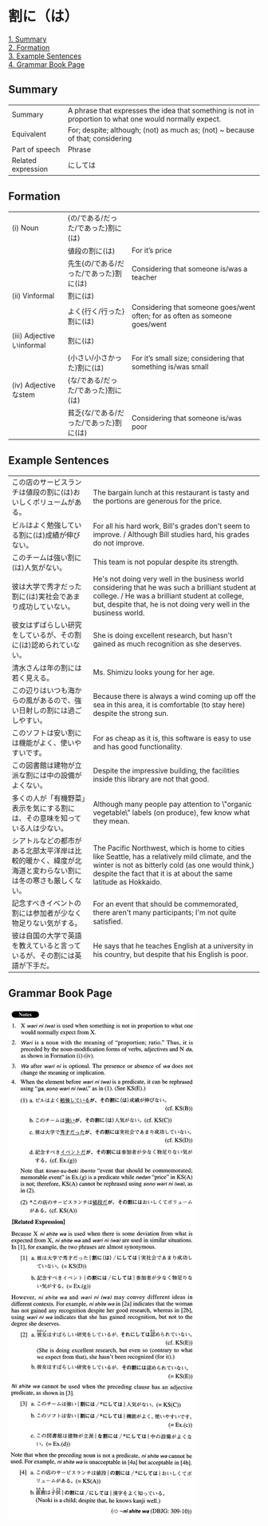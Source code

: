 # 割に（は）

[1. Summary](#summary)<br>
[2. Formation](#formation)<br>
[3. Example Sentences](#example-sentences)<br>
[4. Grammar Book Page](#grammar-book-page)<br>


## Summary

<table><tr>   <td>Summary</td>   <td>A phrase that expresses the idea that something is not in proportion to what one would normally expect.</td></tr><tr>   <td>Equivalent</td>   <td>For; despite; although; (not) as much as; (not) ~ because of that; considering</td></tr><tr>   <td>Part of speech</td>   <td>Phrase</td></tr><tr>   <td>Related expression</td>   <td>にしては</td></tr></table>

## Formation

<table class="table"><tbody><tr class="tr head"><td class="td"><span class="numbers">(i)</span> <span class="bold">Noun</span></td><td class="td"><span>{の/である/だった/であった}</span><span class="concept">割に</span><span>(</span><span class="concept">は</span><span>)</span> </td><td class="td"></td></tr><tr class="tr"><td class="td"></td><td class="td"><span>値段の</span><span class="concept">割に</span><span>(</span><span class="concept">は</span><span>)</span> </td><td class="td"><span>For it’s price</span></td></tr><tr class="tr"><td class="td"></td><td class="td"><span>先生{の/である/だった/であった}</span><span class="concept">割に</span><span>(</span><span class="concept">は</span><span>)</span> </td><td class="td"><span>Considering that someone is/was a teacher</span></td></tr><tr class="tr head"><td class="td"><span class="numbers">(ii)</span> <span class="bold">Vinformal</span></td><td class="td"><span class="concept">割に</span><span>(</span><span class="concept">は</span><span>)</span> </td><td class="td"></td></tr><tr class="tr"><td class="td"></td><td class="td"><span>よく{行く/行った}</span><span class="concept">割に</span><span>(</span><span class="concept">は</span><span>)</span> </td><td class="td"><span>Considering that someone goes/went often; for as often as someone goes/went</span></td></tr><tr class="tr head"><td class="td"><span class="numbers">(iii)</span> <span class="bold">Adjectiveいinformal</span></td><td class="td"><span class="concept">割に</span><span>(</span><span class="concept">は</span><span>)</span> </td><td class="td"></td></tr><tr class="tr"><td class="td"></td><td class="td"><span>{小さい/小さかった}</span><span class="concept">割に</span><span>(</span><span class="concept">は</span><span>)</span> </td><td class="td"><span>For it’s small size; considering that something is/was small</span></td></tr><tr class="tr head"><td class="td"><span class="numbers">(iv)</span> <span class="bold">Adjectiveなstem</span></td><td class="td"><span>{な/である/だった/であった}</span><span class="concept">割に</span><span>(</span><span class="concept">は</span><span>)</span> </td><td class="td"></td></tr><tr class="tr"><td class="td"></td><td class="td"><span>貧乏{な/である/だった/であった}</span><span class="concept">割に</span><span>(</span><span class="concept">は</span><span>)</span> </td><td class="td"><span>Considering that someone is/was poor</span></td></tr></tbody></table>

## Example Sentences

<table><tr>   <td>この店のサービスランチは値段の割に(は)おいしくボリュームがある。</td>   <td>The bargain lunch at this restaurant is tasty and the portions are generous for the price.</td></tr><tr>   <td>ビルはよく勉強している割に(は)成績が伸びない。</td>   <td>For all his hard work, Bill's grades don't seem to improve. / Although Bill studies hard, his grades do not improve.</td></tr><tr>   <td>このチームは強い割に(は)人気がない。</td>   <td>This team is not popular despite its strength.</td></tr><tr>   <td>彼は大学で秀才だった割に(は)実社会であまり成功していない。</td>   <td>He's not doing very well in the business world considering that he was such a brilliant student at college. / He was a brilliant student at college, but, despite that, he is not doing very well in the business world.</td></tr><tr>   <td>彼女はずばらしい研究をしているが、その割に(は)認められていない。</td>   <td>She is doing excellent research, but hasn't gained as much recognition as she deserves.</td></tr><tr>   <td>清水さんは年の割には若く見える。</td>   <td>Ms. Shimizu looks young for her age.</td></tr><tr>   <td>この辺りはいつも海からの風があるので、強い日射しの割には過ごしやすい。</td>   <td>Because there is always a wind coming up off the sea in this area, it is comfortable (to stay here) despite the strong sun.</td></tr><tr>   <td>このソフトは安い割には機能がよく、使いやすいです。</td>   <td>For as cheap as it is, this software is easy to use and has good functionality.</td></tr><tr>   <td>この図書館は建物が立派な割には中の設備がよくない。</td>   <td>Despite the impressive building, the facilities inside this library are not that good.</td></tr><tr>   <td>多くの人が「有機野菜」表示を気にする割には、その意味を知っている人は少ない。</td>   <td>Although many people pay attention to \"organic vegetable\" labels (on produce), few know what they mean.</td></tr><tr>   <td>シアトルなどの都市がある北部太平洋岸は比較的暖かく、緯度が北海道と変わらない割には冬の寒さも厳しくない。</td>   <td>The Pacific Northwest, which is home to cities like Seattle, has a relatively mild climate, and the winter is not as bitterly cold (as one would think,) despite the fact that it is at about the same latitude as Hokkaido.</td></tr><tr>   <td>記念すべきイベントの割には参加者が少なく物足りない気がする。</td>   <td>For an event that should be commemorated, there aren't many participants; I'm not quite satisﬁed.</td></tr><tr>   <td>彼は自国の大学で英語を教えていると言っているが、その割には英語が下手だ。</td>   <td>He says that he teaches English at a university in his country, but despite that his English is poor.</td></tr></table>

## Grammar Book Page

![](../img/Advanced割に(は).png)


